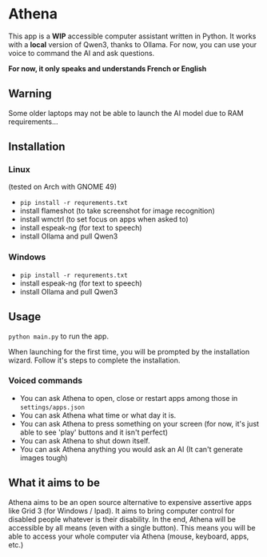 # Athena
This app is a **WIP** accessible computer assistant written in Python. It works with a **local** version of Qwen3, thanks to Ollama.
For now, you can use your voice to command the AI and ask questions.

**For now, it only speaks and understands French or English**

## Warning
Some older laptops may not be able to launch the AI model due to RAM requirements...

## Installation 

### Linux
(tested on Arch with GNOME 49)
- ``pip install -r requrements.txt``
- install flameshot (to take screenshot for image recognition)
- install wmctrl (to set focus on apps when asked to)
- install espeak-ng (for text to speech)
- install Ollama and pull Qwen3

### Windows
- ``pip install -r requrements.txt``
- install espeak-ng (for text to speech)
- install Ollama and pull Qwen3

## Usage
``python main.py`` to run the app.

When launching for the first time, you will be prompted by the installation wizard. Follow it's steps to complete the installation.

### Voiced commands
- You can ask Athena to open, close or restart apps among those in `settings/apps.json`
- You can ask Athena what time or what day it is.
- You can ask Athena to press something on your screen (for now, it's just able to see 'play' buttons and it isn't perfect)
- You can ask Athena to shut down itself.
- You can ask Athena anything you would ask an AI (It can't generate images tough)

## What it aims to be
Athena aims to be an open source alternative to expensive assertive apps like Grid 3 (for Windows / Ipad). 
It aims to bring computer control for disabled people whatever is their disability.
In the end, Athena will be accessible by all means (even with a single button). 
This means you will be able to access your whole computer via Athena (mouse, keyboard, apps, etc.)